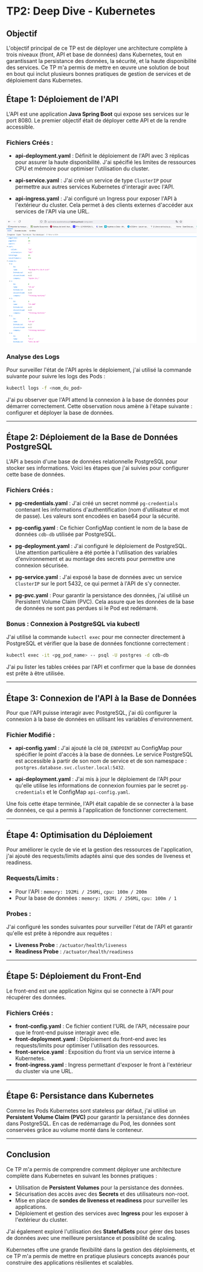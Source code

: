 # TP2: Deep Dive - Kubernetes

## Objectif

L'objectif principal de ce TP est de déployer une architecture complète à trois niveaux (front, API et base de données) dans Kubernetes, tout en garantissant la persistance des données, la sécurité, et la haute disponibilité des services. Ce TP m'a permis de mettre en œuvre une solution de bout en bout qui inclut plusieurs bonnes pratiques de gestion de services et de déploiement dans Kubernetes.


## Étape 1: Déploiement de l'API

L'API est une application **Java Spring Boot** qui expose ses services sur le port 8080. Le premier objectif était de déployer cette API et de la rendre accessible.

### Fichiers Créés :

- **api-deployment.yaml** : Définit le déploiement de l'API avec 3 réplicas pour assurer la haute disponibilité. J'ai spécifié les limites de ressources CPU et mémoire pour optimiser l'utilisation du cluster.

- **api-service.yaml** : J'ai créé un service de type `ClusterIP` pour permettre aux autres services Kubernetes d'interagir avec l'API.

- **api-ingress.yaml** : J'ai configuré un Ingress pour exposer l'API à l'extérieur du cluster. Cela permet à des clients externes d'accéder aux services de l'API via une URL.

![alt text](screenshots/image.png)


### Analyse des Logs
Pour surveiller l'état de l'API après le déploiement, j'ai utilisé la commande suivante pour suivre les logs des Pods :
```bash
kubectl logs -f <nom_du_pod>
```
J'ai pu observer que l'API attend la connexion à la base de données pour démarrer correctement. Cette observation nous amène à l'étape suivante : configurer et déployer la base de données.

---

## Étape 2: Déploiement de la Base de Données PostgreSQL

L'API a besoin d'une base de données relationnelle PostgreSQL pour stocker ses informations. Voici les étapes que j'ai suivies pour configurer cette base de données.

### Fichiers Créés :
- **pg-credentials.yaml** : J'ai créé un secret nommé `pg-credentials` contenant les informations d'authentification (nom d'utilisateur et mot de passe). Les valeurs sont encodées en base64 pour la sécurité.

- **pg-config.yaml** : Ce fichier ConfigMap contient le nom de la base de données `cdb-db` utilisée par PostgreSQL.

- **pg-deployment.yaml** : J'ai configuré le déploiement de PostgreSQL. Une attention particulière a été portée à l'utilisation des variables d'environnement et au montage des secrets pour permettre une connexion sécurisée.

- **pg-service.yaml** : J'ai exposé la base de données avec un service `ClusterIP` sur le port 5432, ce qui permet à l'API de s'y connecter.

- **pg-pvc.yaml** : Pour garantir la persistance des données, j'ai utilisé un Persistent Volume Claim (PVC). Cela assure que les données de la base de données ne sont pas perdues si le Pod est redémarré.

### Bonus : Connexion à PostgreSQL via kubectl
J'ai utilisé la commande `kubectl exec` pour me connecter directement à PostgreSQL et vérifier que la base de données fonctionne correctement :
```bash
kubectl exec -it <pg_pod_name> -- psql -U postgres -d cdb-db
```
J'ai pu lister les tables créées par l'API et confirmer que la base de données est prête à être utilisée.

---

## Étape 3: Connexion de l'API à la Base de Données

Pour que l'API puisse interagir avec PostgreSQL, j'ai dû configurer la connexion à la base de données en utilisant les variables d'environnement.

### Fichier Modifié :
- **api-config.yaml** : J'ai ajouté la clé `DB_ENDPOINT` au ConfigMap pour spécifier le point d'accès à la base de données. Le service PostgreSQL est accessible à partir de son nom de service et de son namespace : `postgres.database.svc.cluster.local:5432`.

- **api-deployment.yaml** : J'ai mis à jour le déploiement de l'API pour qu'elle utilise les informations de connexion fournies par le secret `pg-credentials` et le ConfigMap `api-config.yaml`.

Une fois cette étape terminée, l'API était capable de se connecter à la base de données, ce qui a permis à l'application de fonctionner correctement.

---

## Étape 4: Optimisation du Déploiement

Pour améliorer le cycle de vie et la gestion des ressources de l'application, j'ai ajouté des requests/limits adaptés ainsi que des sondes de liveness et readiness.

### Requests/Limits :
- Pour l'API : `memory: 192Mi / 256Mi`, `cpu: 100m / 200m`
- Pour la base de données : `memory: 192Mi / 256Mi`, `cpu: 100m / 1`

### Probes :
J'ai configuré les sondes suivantes pour surveiller l'état de l'API et garantir qu'elle est prête à répondre aux requêtes :
- **Liveness Probe** : `/actuator/health/liveness`
- **Readiness Probe** : `/actuator/health/readiness`

---

## Étape 5: Déploiement du Front-End

Le front-end est une application Nginx qui se connecte à l'API pour récupérer des données.

### Fichiers Créés :
- **front-config.yaml** : Ce fichier contient l'URL de l'API, nécessaire pour que le front-end puisse interagir avec elle.
- **front-deployment.yaml** : Déploiement du front-end avec les requests/limits pour optimiser l'utilisation des ressources.
- **front-service.yaml** : Exposition du front via un service interne à Kubernetes.
- **front-ingress.yaml** : Ingress permettant d'exposer le front à l'extérieur du cluster via une URL.

---

## Étape 6: Persistance dans Kubernetes

Comme les Pods Kubernetes sont stateless par défaut, j'ai utilisé un **Persistent Volume Claim (PVC)** pour garantir la persistance des données dans PostgreSQL. En cas de redémarrage du Pod, les données sont conservées grâce au volume monté dans le conteneur.

---

## Conclusion

Ce TP m'a permis de comprendre comment déployer une architecture complète dans Kubernetes en suivant les bonnes pratiques :
- Utilisation de **Persistent Volumes** pour la persistance des données.
- Sécurisation des accès avec des **Secrets** et des utilisateurs non-root.
- Mise en place de **sondes de liveness et readiness** pour surveiller les applications.
- Déploiement et gestion des services avec **Ingress** pour les exposer à l'extérieur du cluster.

J'ai également exploré l'utilisation des **StatefulSets** pour gérer des bases de données avec une meilleure persistance et possibilité de scaling.

Kubernetes offre une grande flexibilité dans la gestion des déploiements, et ce TP m'a permis de mettre en pratique plusieurs concepts avancés pour construire des applications résilientes et scalables.